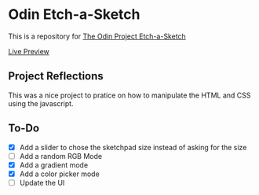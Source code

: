 # Odin Etch-a-Sketch

This is a repository for [The Odin Project Etch-a-Sketch](https://www.theodinproject.com/paths/foundations/courses/foundations/lessons/etch-a-sketch-project)

[Live Preview](https://rmg92.github.io/odin_etch-a-sketch/)

## Project Reflections

This was a nice project to pratice on how to manipulate the HTML and CSS using the javascript.

## To-Do

- [x] Add a slider to chose the sketchpad size instead of asking for the size
- [ ] Add a random RGB Mode
- [x] Add a gradient mode
- [x] Add a color picker mode
- [ ] Update the UI